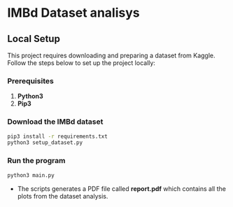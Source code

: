 # IMBd Dataset analisys

## Local Setup

This project requires downloading and preparing a dataset from Kaggle. Follow the steps below to set up the project locally:

### Prerequisites

1. **Python3**
2. **Pip3**

### Download the IMBd dataset

```sh
pip3 install -r requirements.txt
python3 setup_dataset.py
```

### Run the program

```sh
python3 main.py
```

* The scripts generates a PDF file called **report.pdf** which contains all the plots from the dataset analysis.
